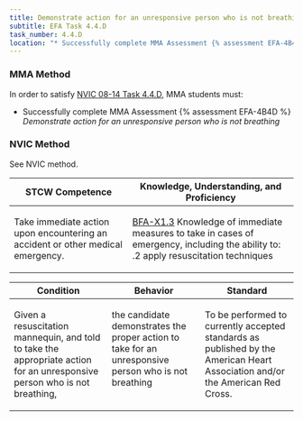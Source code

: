 ```yaml
---
title: Demonstrate action for an unresponsive person who is not breathing
subtitle: EFA Task 4.4.D 
task_number: 4.4.D
location: "* Successfully complete MMA Assessment {% assessment EFA-4B4D %} *Demonstrate action for an unresponsive person who is not breathing*" 
---
```



### MMA Method

In order to satisfy  [NVIC 08-14  Task  4.4.D]({{site.baseurl}}/assets/images/nvic-08-14.pdf), MMA students must:

* Successfully complete MMA Assessment {% assessment EFA-4B4D %} *Demonstrate action for an unresponsive person who is not breathing*


### NVIC Method

<a onclick="togglevisibility('nvic_methods')" >See NVIC method.</a>

<div id='nvic_methods' class='hide'>

<table>
<thead>
<tr>
<th class='forty'> STCW Competence </th>
<th class='sixty'> Knowledge, Understanding, and Proficiency </th>
</tr>
</thead>




<tbody>
<tr><td markdown='1'>

Take immediate action upon encountering an accident or other medical emergency.

</td><td markdown='1'>

[BFA-X1.3](../../tables/613.html#BFA-X1.3) Knowledge of immediate measures to take in cases of emergency, including the ability to:
.2  apply resuscitation techniques

</td></tr>


</tbody>
</table>


<table>
<thead>
<tr><th class='twenty'>  Condition </th><th class='twenty'> Behavior </th><th  class='sixty'>Standard </th></tr>
</thead>
<tbody >



<tr><td markdown='1'>

Given a resuscitation mannequin, and told to take the appropriate action for an unresponsive person who is not breathing,

</td><td markdown='1'>

the candidate demonstrates the proper action to take for an unresponsive person who is not breathing

<br>

<div class="tooltip">
<span class="tooltiptext">
</span>
</div>


</td><td markdown='1'>

To be performed to currently accepted standards as published by the American Heart Association and/or the American Red Cross.

</td></tr>
</tbody>
</table>
</div>
